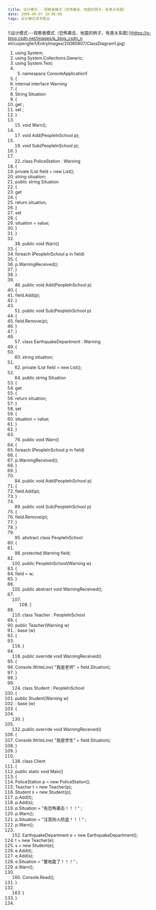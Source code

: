 ```yaml
---
title: 设计模式---观察者模式（恐怖袭击、地震的例子，有类关系图）
date: 2008-08-07 18:08:00
tags: 设计模式读书笔记
---
```

![设计模式---观察者模式（恐怖袭击、地震的例子，有类关系图）](https://p-blog.csdn.net/images/p_blog_csdn_n
et/cuipengfei1/EntryImages/20080807/ClassDiagram1.jpg)

  1. using  System; 
  2. using  System.Collections.Generic; 
  3. using  System.Text; 
  4.   5. namespace  ConsoleApplication1 
  6. { 
  7. internal  interface  Warning 
  8. { 
  9. String Situation 
  10. { 
  11. get  ; 
  12. set  ; 
  13. } 
  14.   15. void  Warn(); 
  16.   17. void  Add(PeopleInSchool p); 
  18.   19. void  Sub(PeopleInSchool p); 
  20. } 
  21.   22. class  PoliceStation : Warning 
  23. { 
  24. private  IList<PeopleInSchool> field =  new  List<PeopleInSchool>(); 
  25. string  situation; 
  26. public  string  Situation 
  27. { 
  28. get 
  29. { 
  30. return  situation; 
  31. } 
  32. set 
  33. { 
  34. situation = value; 
  35. } 
  36. } 
  37.   38. public  void  Warn() 
  39. { 
  40. foreach  (PeopleInSchool p  in  field) 
  41. { 
  42. p.WarningReceived(); 
  43. } 
  44. } 
  45.   46. public  void  Add(PeopleInSchool p) 
  47. { 
  48. field.Add(p); 
  49. } 
  50.   51. public  void  Sub(PeopleInSchool p) 
  52. { 
  53. field.Remove(p); 
  54. } 
  55. } 
  56.   57. class  EarthquakeDepartment : Warning 
  58. { 
  59.   60. string  situation; 
  61.   62. private  IList<PeopleInSchool> field =  new  List<PeopleInSchool>(); 
  63.   64. public  string  Situation 
  65. { 
  66. get 
  67. { 
  68. return  situation; 
  69. } 
  70. set 
  71. { 
  72. situation = value; 
  73. } 
  74. } 
  75.   76. public  void  Warn() 
  77. { 
  78. foreach  (PeopleInSchool p  in  field) 
  79. { 
  80. p.WarningReceived(); 
  81. } 
  82. } 
  83.   84. public  void  Add(PeopleInSchool p) 
  85. { 
  86. field.Add(p); 
  87. } 
  88.   89. public  void  Sub(PeopleInSchool p) 
  90. { 
  91. field.Remove(p); 
  92. } 
  93. } 
  94.   95. abstract  class  PeopleInSchool 
  96. { 
  97.   98. protected  Warning field; 
  99.   100. public  PeopleInSchool(Warning w) 
  101. { 
  102. field = w; 
  103. } 
  104.   105. public  abstract  void  WarningReceived(); 
  106.   107.   108. } 
  109.   110. class  Teacher : PeopleInSchool 
  111. { 
  112. public  Teacher(Warning w) 
  113. :  base  (w) 
  114. { 
  115.   116. } 
  117.   118. public  override  void  WarningReceived() 
  119. { 
  120. Console.WriteLine(  "我是老师"  + field.Situation); 
  121. } 
  122. } 
  123.   124. class  Student : PeopleInSchool 
  125. { 
  126. public  Student(Warning w) 
  127. :  base  (w) 
  128. { 
  129.   130. } 
  131.   132. public  override  void  WarningReceived() 
  133. { 
  134. Console.WriteLine(  "我是学生"  + field.Situation); 
  135. } 
  136. } 
  137.   138. class  Client 
  139. { 
  140. public  static  void  Main() 
  141. { 
  142. PoliceStation p =  new  PoliceStation(); 
  143. Teacher t =  new  Teacher(p); 
  144. Student s =  new  Student(p); 
  145. p.Add(t); 
  146. p.Add(s); 
  147. p.Situation =  "有恐怖袭击！！！"  ; 
  148. p.Warn(); 
  149. p.Situation =  "注意防火防盗！！！"  ; 
  150. p.Warn(); 
  151.   152. EarthquakeDepartment e =  new  EarthquakeDepartment(); 
  153. t =  new  Teacher(e); 
  154. s =  new  Student(e); 
  155. e.Add(t); 
  156. e.Add(s); 
  157. e.Situation =  "要地震了！！！"  ; 
  158. e.Warn(); 
  159.   160. Console.Read(); 
  161. } 
  162.   163. } 
  164. } 
  165. 


